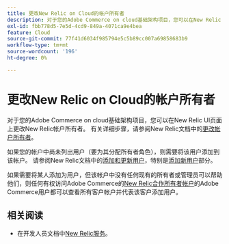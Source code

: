 ```yaml
---
title: 更改New Relic on Cloud的帐户所有者
description: 对于您的Adobe Commerce on cloud基础架构项目，您可以在New Relic UI页面上更改New Relic帐户所有者。 有关详细步骤，请参阅New Relic文档中的[更改帐户所有者](https://docs.newrelic.com/docs/accounts/accounts/roles-permissions/change-account-owner)。
exl-id: fbb778d5-7e5d-4cd9-849a-4071ca9e4bea
feature: Cloud
source-git-commit: 77f41d6034f985794e5c5b89cc007a69858683b9
workflow-type: tm+mt
source-wordcount: '196'
ht-degree: 0%

---
```


# 更改New Relic on Cloud的帐户所有者

对于您的Adobe Commerce on cloud基础架构项目，您可以在New Relic UI页面上更改New Relic帐户所有者。 有关详细步骤，请参阅New Relic文档中的[更改帐户所有者](https://docs.newrelic.com/docs/accounts/accounts-billing/new-relic-one-user-management/account-user-mgmt-tutorial/)。

如果您的帐户中尚未列出用户（要为其分配所有者角色），则需要将该用户添加到该帐户。 请参阅New Relic文档中的[添加和更新用户](https://docs.newrelic.com/docs/accounts/accounts-billing/new-relic-one-user-management/user-management-ui-and-tasks/#add-users)，特别是[添加新用户](https://docs.newrelic.com/docs/accounts/accounts/roles-permissions/add-update-users#adding_users)部分。

如果需要将某人添加为用户，但该帐户中没有任何现有的所有者或管理员可以帮助他们，则任何有权访问Adobe Commerce的[New Relic合作所有者帐户](https://account.newrelic.com/accounts/1311131/users)的Adobe Commerce用户都可以查看所有客户帐户并代表该客户添加用户。

## 相关阅读

* 在开发人员文档中[New Relic服务](https://experienceleague.adobe.com/en/docs/commerce-cloud-service/user-guide/monitor/new-relic/new-relic-service)。
